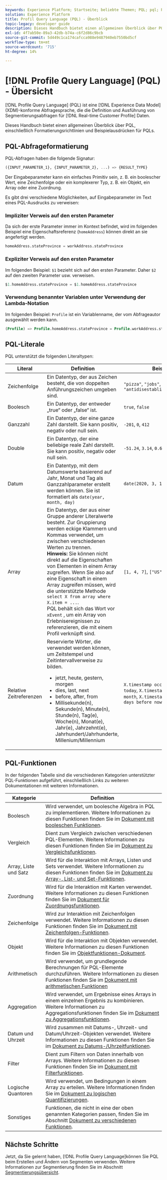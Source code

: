 ```yaml
---
keywords: Experience Platform; Startseite; beliebte Themen; PQL; pql; Profilabfragesprache
solution: Experience Platform
title: Profil Query Language (PQL) - Überblick
topic-legacy: developer guide
description: Dieses Handbuch bietet einen allgemeinen Überblick über PQL, einschließlich Formatierungsrichtlinien und Beispielausdrücken für PQLs.
exl-id: 4f7ab50e-89a3-42db-b74a-c6f2d86c9bcb
source-git-commit: 5d449c1ca174cafcca988e9487940eb7550bd5cf
workflow-type: tm+mt
source-wordcount: '715'
ht-degree: 14%

---
```


# [!DNL Profile Query Language] (PQL) - Übersicht

[!DNL Profile Query Language] (PQL) ist eine [!DNL Experience Data Model] (XDM)-konforme Abfragesprache, die die Definition und Ausführung von Segmentierungsabfragen für [!DNL Real-time Customer Profile] Daten.

Dieses Handbuch bietet einen allgemeinen Überblick über PQL, einschließlich Formatierungsrichtlinien und Beispielausdrücken für PQLs.

## PQL-Abfrageformatierung

PQL-Abfragen haben die folgende Signatur:

```sql
({INPUT_PARAMETER_1}, {INPUT_PARAMETER_2}, ...) => {RESULT_TYPE}
```

Der Eingabeparameter kann ein einfaches Primitiv sein, z. B. ein boolescher Wert, eine Zeichenfolge oder ein komplexerer Typ, z. B. ein Objekt, ein Array oder eine Zuordnung.

Es gibt drei verschiedene Möglichkeiten, auf Eingabeparameter im Text eines PQL-Ausdrucks zu verweisen:

### Impliziter Verweis auf den ersten Parameter

Da sich der erste Parameter immer im Kontext befindet, wird im folgenden Beispiel eine Eigenschaftsreferenz (`homeAddress`) können direkt an sie angefertigt werden.

```sql
homeAddress.stateProvince = workAddress.stateProvince
```

### Expliziter Verweis auf den ersten Parameter

Im folgenden Beispiel: `$1` bezieht sich auf den ersten Parameter. Daher `$2` auf den zweiten Parameter usw. verweisen.

```sql
$1.homeAddress.stateProvince = $1.homeAddress.stateProvince
```

### Verwendung benannter Variablen unter Verwendung der Lambda-Notation

Im folgenden Beispiel: `Profile` ist ein Variablenname, der vom Abfrageautor ausgewählt werden kann.

```sql
(Profile) => Profile.homeAddress.stateProvince = Profile.workAddress.stateProvince
```

## PQL-Literale

PQL unterstützt die folgenden Literaltypen:

| Literal | Definition | Beispiel |
| ------- | ---------- | ------- |
| Zeichenfolge | Ein Datentyp, der aus Zeichen besteht, die von doppelten Anführungszeichen umgeben sind. | `"pizza"`, `"jobs"`, `"antidisestablishmentarianism"` |
| Boolesch | Ein Datentyp, der entweder „true“ oder „false“ ist. | `true`, `false` |
| Ganzzahl | Ein Datentyp, der eine ganze Zahl darstellt. Sie kann positiv, negativ oder null sein. | `-201`, `0`, `412` |
| Double | Ein Datentyp, der eine beliebige reale Zahl darstellt. Sie kann positiv, negativ oder null sein. | `-51.24`, `3.14`, `0.6942058` |
| Datum | Ein Datentyp, mit dem Datumswerte basierend auf Jahr, Monat und Tag als Ganzzahlparameter erstellt werden können. Sie ist formatiert als `date(year, month, day)` | `date(2020, 3, 14)` |
| Array | Ein Datentyp, der aus einer Gruppe anderer Literalwerte besteht. Zur Gruppierung werden eckige Klammern und Kommas verwendet, um zwischen verschiedenen Werten zu trennen. <br> **Hinweis:** Sie können nicht direkt auf die Eigenschaften von Elementen in einem Array zugreifen. Wenn Sie also auf eine Eigenschaft in einem Array zugreifen müssen, wird die unterstützte Methode `select X from array where X.item = ...`. <br> PQL behält sich das Wort vor `xEvent` , um ein Array von Erlebnisereignissen zu referenzieren, die mit einem Profil verknüpft sind. | `[1, 4, 7]`, `["US", "CA"]` |
| Relative Zeitreferenzen | Reservierte Wörter, die verwendet werden können, um Zeitstempel und Zeitintervallverweise zu bilden. <ul><li>jetzt, heute, gestern, morgen</li><li>dies, last, next</li><li>before, after, from</li><li>Millisekunde(n), Sekunde(n), Minute(n), Stunde(n), Tag(e), Woche(n), Monat(e), Jahr(e), Jahrzehnt(e), Jahrhundert/Jahrhunderte, Millenium/Millennium</li></ul> | `X.timestamp occurs before today`, `X.timestamp occurs last month`, `X.timestamp occurs <= 3 days before now` |


## PQL-Funktionen

In der folgenden Tabelle sind die verschiedenen Kategorien unterstützter PQL-Funktionen aufgeführt, einschließlich Links zu weiteren Dokumentationen mit weiteren Informationen.

| Kategorie | Definition |
| -------- | ---------- |
| Boolesch | Wird verwendet, um boolesche Algebra in PQL zu implementieren. Weitere Informationen zu diesen Funktionen finden Sie im [Dokument mit booleschen Funktionen](./boolean-functions.md). |
| Vergleich | Dient zum Vergleich zwischen verschiedenen PQL-Elementen. Weitere Informationen zu diesen Funktionen finden Sie im [Dokument zu Vergleichsfunktionen](./comparison-functions.md). |
| Array, Liste und Satz | Wird für die Interaktion mit Arrays, Listen und Sets verwendet. Weitere Informationen zu diesen Funktionen finden Sie im [Dokument zu Array-, List- und Set-Funktionen](./array-functions.md). |
| Zuordnung | Wird für die Interaktion mit Karten verwendet. Weitere Informationen zu diesen Funktionen finden Sie im [Dokument für Zuordnungsfunktionen](./map-functions.md). |
| Zeichenfolge | Wird zur Interaktion mit Zeichenfolgen verwendet. Weitere Informationen zu diesen Funktionen finden Sie im [Dokument mit Zeichenfolgen-Funktionen](./string-functions.md). |
| Objekt | Wird für die Interaktion mit Objekten verwendet. Weitere Informationen zu diesen Funktionen finden Sie im [Objektfunktionen-Dokument](./object-functions.md). |
| Arithmetisch | Wird verwendet, um grundlegende Berechnungen für PQL-Elemente durchzuführen. Weitere Informationen zu diesen Funktionen finden Sie im [Dokument mit arithmetischen Funktionen](./arithmetic-functions.md) |
| Aggregation | Wird verwendet, um Ergebnisse eines Arrays in einem einzelnen Ergebnis zu kombinieren. Weitere Informationen zu Aggregationsfunktionen finden Sie im [Dokument zu Aggregationsfunktionen](./aggregation-functions.md). |
| Datum und Uhrzeit | Wird zusammen mit Datums-, Uhrzeit- und Datum/Uhrzeit-Objekten verwendet. Weitere Informationen zu diesen Funktionen finden Sie im [Dokument zu Datums-/Uhrzeitfunktionen](./datetime-functions.md). |
| Filter | Dient zum Filtern von Daten innerhalb von Arrays. Weitere Informationen zu diesen Funktionen finden Sie im [Dokument mit Filterfunktionen](./filter-functions.md). |
| Logische Quantoren | Wird verwendet, um Bedingungen in einem Array zu erteilen. Weitere Informationen finden Sie im [Dokument zu logischen Quantifizierungen](./logical-quantifiers.md). |
| Sonstiges | Funktionen, die nicht in eine der oben genannten Kategorien passen, finden Sie im Abschnitt [Dokument zu verschiedenen Funktionen](./misc-functions.md). |

## Nächste Schritte

Jetzt, da Sie gelernt haben, [!DNL Profile Query Language]können Sie PQL beim Erstellen und Ändern von Segmenten verwenden. Weitere Informationen zur Segmentierung finden Sie im Abschnitt [Segmentierungsübersicht](../home.md).
